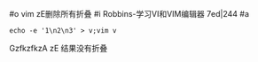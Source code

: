#o
vim zE删除所有折叠
#i
Robbins-学习VI和VIM编辑器 7ed|244
#a
```
echo -e '1\n2\n3' > v;vim v
```
GzfkzfkzA
zE
结果没有折叠
